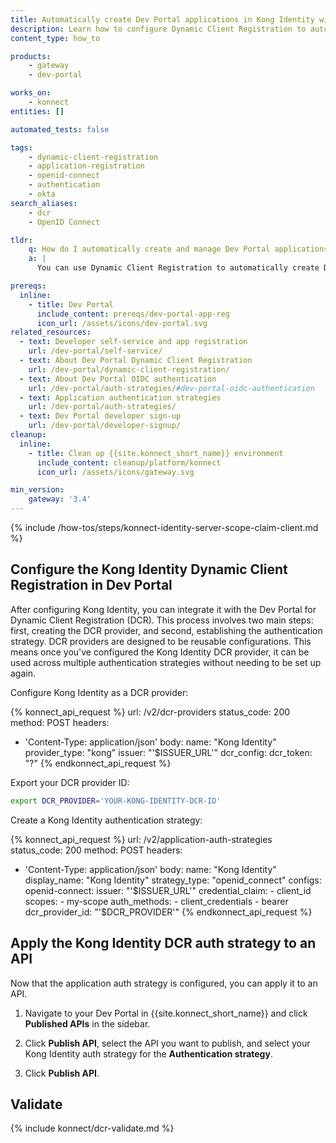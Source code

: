 ```yaml
---
title: Automatically create Dev Portal applications in Kong Identity with Dynamic Client Registration
description: Learn how to configure Dynamic Client Registration to automatically create Dev Portal applications in Kong Identity.
content_type: how_to

products:
    - gateway
    - dev-portal

works_on:
    - konnect
entities: []

automated_tests: false

tags:
    - dynamic-client-registration
    - application-registration
    - openid-connect
    - authentication
    - okta
search_aliases:
    - dcr
    - OpenID Connect

tldr:
    q: How do I automatically create and manage Dev Portal applications in Kong Identity?
    a: |
      You can use Dynamic Client Registration to automatically create Dev Portal applications in Kong Identity. First, create scopes and claims in Kong Identity and copy your Issuer URL. Then, create a new DCR provider in your Dev Portal settings and create a new auth strategy for DCR.

prereqs:
  inline:
    - title: Dev Portal
      include_content: prereqs/dev-portal-app-reg
      icon_url: /assets/icons/dev-portal.svg
related_resources:
  - text: Developer self-service and app registration
    url: /dev-portal/self-service/
  - text: About Dev Portal Dynamic Client Registration
    url: /dev-portal/dynamic-client-registration/
  - text: About Dev Portal OIDC authentication
    url: /dev-portal/auth-strategies/#dev-portal-oidc-authentication
  - text: Application authentication strategies
    url: /dev-portal/auth-strategies/
  - text: Dev Portal developer sign-up
    url: /dev-portal/developer-signup/
cleanup:
  inline:
    - title: Clean up {{site.konnect_short_name}} environment
      include_content: cleanup/platform/konnect
      icon_url: /assets/icons/gateway.svg

min_version:
    gateway: '3.4'
---
```


{% include /how-tos/steps/konnect-identity-server-scope-claim-client.md %}

## Configure the Kong Identity Dynamic Client Registration in Dev Portal

After configuring Kong Identity, you can integrate it with the Dev Portal for Dynamic Client Registration (DCR). This process involves two main steps: first, creating the DCR provider, and second, establishing the authentication strategy. DCR providers are designed to be reusable configurations. This means once you've configured the Kong Identity DCR provider, it can be used across multiple authentication strategies without needing to be set up again.

Configure Kong Identity as a DCR provider:
<!--vale off-->
{% konnect_api_request %}
url: /v2/dcr-providers
status_code: 200
method: POST
headers:
  - 'Content-Type: application/json'
body:
  name: "Kong Identity"
  provider_type: "kong"
  issuer: "'$ISSUER_URL'"
  dcr_config:
    dcr_token: "?"
{% endkonnect_api_request %}
<!--vale on-->

Export your DCR provider ID:
```sh
export DCR_PROVIDER='YOUR-KONG-IDENTITY-DCR-ID'
```

Create a Kong Identity authentication strategy:
<!--vale off-->
{% konnect_api_request %}
url: /v2/application-auth-strategies
status_code: 200
method: POST
headers:
  - 'Content-Type: application/json'
body:
  name: "Kong Identity"
  display_name: "Kong Identity"
  strategy_type: "openid_connect"
  configs:
    openid-connect:
        issuer: "'$ISSUER_URL'"
        credential_claim:
        - client_id
        scopes:
        - my-scope
        auth_methods:
        - client_credentials
        - bearer
  dcr_provider_id: "'$DCR_PROVIDER'"
{% endkonnect_api_request %}
<!--vale on-->


## Apply the Kong Identity DCR auth strategy to an API

Now that the application auth strategy is configured, you can apply it to an API.

1. Navigate to your Dev Portal in {{site.konnect_short_name}} and click **Published APIs** in the sidebar.

1. Click **Publish API**, select the API you want to publish, and select your Kong Identity auth strategy for the **Authentication strategy**.

1. Click **Publish API**.

## Validate

{% include konnect/dcr-validate.md %}
